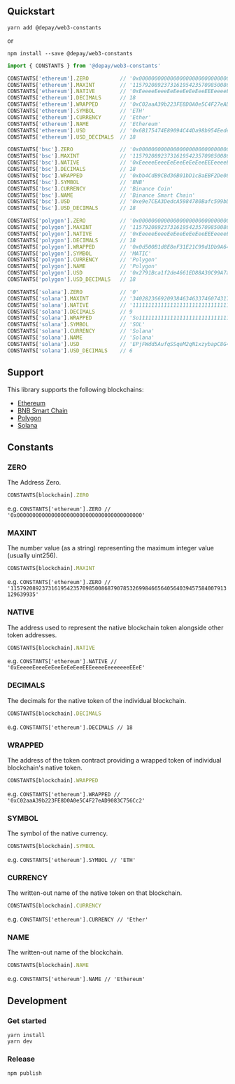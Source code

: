 ## Quickstart

```
yarn add @depay/web3-constants
```

or 

```
npm install --save @depay/web3-constants
```

```javascript
import { CONSTANTS } from '@depay/web3-constants'

CONSTANTS['ethereum'].ZERO          // '0x0000000000000000000000000000000000000000'
CONSTANTS['ethereum'].MAXINT        // '115792089237316195423570985008687907853269984665640564039457584007913129639935'
CONSTANTS['ethereum'].NATIVE        // '0xEeeeeEeeeEeEeeEeEeEeeEEEeeeeEeeeeeeeEEeE'
CONSTANTS['ethereum'].DECIMALS      // 18
CONSTANTS['ethereum'].WRAPPED       // '0xC02aaA39b223FE8D0A0e5C4F27eAD9083C756Cc2'
CONSTANTS['ethereum'].SYMBOL        // 'ETH'
CONSTANTS['ethereum'].CURRENCY      // 'Ether'
CONSTANTS['ethereum'].NAME          // 'Ethereum'
CONSTANTS['ethereum'].USD           // '0x6B175474E89094C44Da98b954EedeAC495271d0F' (DAI)
CONSTANTS['ethereum'].USD_DECIMALS  // 18

CONSTANTS['bsc'].ZERO               // '0x0000000000000000000000000000000000000000'
CONSTANTS['bsc'].MAXINT             // '115792089237316195423570985008687907853269984665640564039457584007913129639935'
CONSTANTS['bsc'].NATIVE             // '0xEeeeeEeeeEeEeeEeEeEeeEEEeeeeEeeeeeeeEEeE'
CONSTANTS['bsc'].DECIMALS           // 18
CONSTANTS['bsc'].WRAPPED            // '0xbb4CdB9CBd36B01bD1cBaEBF2De08d9173bc095c'
CONSTANTS['bsc'].SYMBOL             // 'BNB'
CONSTANTS['bsc'].CURRENCY           // 'Binance Coin'
CONSTANTS['bsc'].NAME               // 'Binance Smart Chain'
CONSTANTS['bsc'].USD                // '0xe9e7CEA3DedcA5984780Bafc599bD69ADd087D56' (BUSD)
CONSTANTS['bsc'].USD_DECIMALS       // 18

CONSTANTS['polygon'].ZERO           // '0x0000000000000000000000000000000000000000'
CONSTANTS['polygon'].MAXINT         // '115792089237316195423570985008687907853269984665640564039457584007913129639935'
CONSTANTS['polygon'].NATIVE         // '0xEeeeeEeeeEeEeeEeEeEeeEEEeeeeEeeeeeeeEEeE'
CONSTANTS['polygon'].DECIMALS       // 18
CONSTANTS['polygon'].WRAPPED        // '0x0d500B1d8E8eF31E21C99d1Db9A6444d3ADf1270'
CONSTANTS['polygon'].SYMBOL         // 'MATIC'
CONSTANTS['polygon'].CURRENCY       // 'Polygon'
CONSTANTS['polygon'].NAME           // 'Polygon'
CONSTANTS['polygon'].USD            // '0x2791Bca1f2de4661ED88A30C99A7a9449Aa84174' (USDC)
CONSTANTS['polygon'].USD_DECIMALS   // 18

CONSTANTS['solana'].ZERO            // '0'
CONSTANTS['solana'].MAXINT          // '340282366920938463463374607431768211455'
CONSTANTS['solana'].NATIVE          // '11111111111111111111111111111111'
CONSTANTS['solana'].DECIMALS        // 9
CONSTANTS['solana'].WRAPPED         // 'So11111111111111111111111111111111111111112'
CONSTANTS['solana'].SYMBOL          // 'SOL'
CONSTANTS['solana'].CURRENCY        // 'Solana'
CONSTANTS['solana'].NAME            // 'Solana'
CONSTANTS['solana'].USD             // 'EPjFWdd5AufqSSqeM2qN1xzybapC8G4wEGGkZwyTDt1v' (USDC)
CONSTANTS['solana'].USD_DECIMALS    // 6
```

## Support

This library supports the following blockchains:

- [Ethereum](https://ethereum.org)
- [BNB Smart Chain](https://www.binance.org/smartChain)
- [Polygon](https://polygon.technology)
- [Solana](https://solana.com/)

## Constants

### ZERO

The Address Zero.

```javascript
CONSTANTS[blockchain].ZERO
```

e.g. `CONSTANTS['ethereum'].ZERO // '0x0000000000000000000000000000000000000000'`

### MAXINT

The number value (as a string) representing the maximum integer value (usually uint256).

```javascript
CONSTANTS[blockchain].MAXINT
```

e.g. `CONSTANTS['ethereum'].ZERO // '115792089237316195423570985008687907853269984665640564039457584007913129639935'`

### NATIVE

The address used to represent the native blockchain token alongside other token addresses.

```javascript
CONSTANTS[blockchain].NATIVE
```

e.g. `CONSTANTS['ethereum'].NATIVE // '0xEeeeeEeeeEeEeeEeEeEeeEEEeeeeEeeeeeeeEEeE'`

### DECIMALS

The decimals for the native token of the individual blockchain.

```javascript
CONSTANTS[blockchain].DECIMALS
```

e.g. `CONSTANTS['ethereum'].DECIMALS // 18`

### WRAPPED

The address of the token contract providing a wrapped token of individual blockchain's native token.

```javascript
CONSTANTS[blockchain].WRAPPED
```

e.g. `CONSTANTS['ethereum'].WRAPPED // '0xC02aaA39b223FE8D0A0e5C4F27eAD9083C756Cc2'`

### SYMBOL

The symbol of the native currency.

```javascript
CONSTANTS[blockchain].SYMBOL
```

e.g. `CONSTANTS['ethereum'].SYMBOL // 'ETH'`

### CURRENCY

The written-out name of the native token on that blockchain.

```javascript
CONSTANTS[blockchain].CURRENCY
```

e.g. `CONSTANTS['ethereum'].CURRENCY // 'Ether'`

### NAME

The written-out name of the blockchain.

```javascript
CONSTANTS[blockchain].NAME
```

e.g. `CONSTANTS['ethereum'].NAME // 'Ethereum'`

## Development

### Get started

```
yarn install
yarn dev
```

### Release

```
npm publish
```
